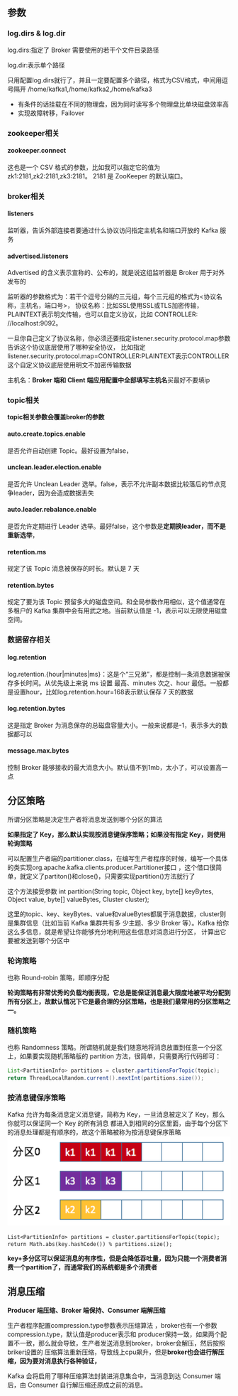 ## 参数
### log.dirs & log.dir
log.dirs:指定了 Broker 需要使用的若干个文件目录路径

log.dir:表示单个路径

只用配置log.dirs就行了，并且一定要配置多个路径，格式为CSV格式，中间用逗号隔开
/home/kafka1,/home/kafka2,/home/kafka3
- 有条件的话挂载在不同的物理盘，因为同时读写多个物理盘比单块磁盘效率高
- 实现故障转移，Failover

### zookeeper相关
#### zookeeper.connect 
这也是一个 CSV 格式的参数，比如我可以指定它的值为zk1:2181,zk2:2181,zk3:2181。
2181 是 ZooKeeper 的默认端口。

### broker相关

#### listeners
监听器，告诉外部连接者要通过什么协议访问指定主机名和端口开放的 Kafka 服务
#### advertised.listeners
Advertised 的含义表示宣称的、公布的，就是说这组监听器是 Broker 用于对外发布的

监听器的参数格式为：若干个逗号分隔的三元组，每个三元组的格式为<协议名称，主机名，端口号>，
协议名称：比如SSL使用SSL或TLS加密传输，PLAINTEXT表示明文传输，也可以自定义协议，比如 CONTROLLER: //localhost:9092。

一旦你自己定义了协议名称，你必须还要指定listener.security.protocol.map参数告诉这个协议底层使用了哪种安全协议，
比如指定listener.security.protocol.map=CONTROLLER:PLAINTEXT表示CONTROLLER这个自定义协议底层使用明文不加密传输数据

主机名：**Broker 端和 Client 端应用配置中全部填写主机名**买最好不要填ip

### topic相关
**topic相关参数会覆盖broker的参数**

#### auto.create.topics.enable
是否允许自动创建 Topic。最好设置为false，

#### unclean.leader.election.enable
是否允许 Unclean Leader 选举。false，表示不允许副本数据比较落后的节点竞争leader，因为会造成数据丢失

#### auto.leader.rebalance.enable
是否允许定期进行 Leader 选举。最好false，这个参数是**定期换leader，而不是重新选举**，

#### retention.ms
规定了该 Topic 消息被保存的时长。默认是 7 天

#### retention.bytes
规定了要为该 Topic 预留多大的磁盘空间。和全局参数作用相似，这个值通常在多租户的 Kafka 集群中会有用武之地。当前默认值是 -1，表示可以无限使用磁盘空间。


### 数据留存相关

#### log.retention
log.retention.{hour|minutes|ms}：这是个“三兄弟”，都是控制一条消息数据被保存多长时间。从优先级上来说 ms 设置
最高、minutes 次之、hour 最低。一般都是设置hour，比如log.retention.hour=168表示默认保存 7 天的数据

#### log.retention.bytes
这是指定 Broker 为消息保存的总磁盘容量大小。一般来说都是-1，表示多大的数据都可以

#### message.max.bytes
控制 Broker 能够接收的最大消息大小。默认值不到1mb，太小了，可以设置高一点

## 分区策略
所谓分区策略是决定生产者将消息发送到哪个分区的算法

**如果指定了 Key，那么默认实现按消息键保序策略；如果没有指定 Key，则使用轮询策略**

可以配置生产者端的partitioner.class，在编写生产者程序的时候，编写一个具体的类实现org.apache.kafka.clients.producer.Partitioner接口
，这个借口很简单，就定义了partiton()和close()，只需要实现partition()方法就行了

这个方法接受参数 int partition(String topic, Object key, byte[] keyBytes, Object value, byte[] valueBytes, Cluster cluster);

这里的topic、key、keyBytes、value和valueBytes都属于消息数据，cluster则是集群信息（比如当前 Kafka 集群共有多
少主题、多少 Broker 等）。Kafka 给你这么多信息，就是希望让你能够充分地利用这些信息对消息进行分区，
计算出它要被发送到哪个分区中

### 轮询策略
也称 Round-robin 策略，即顺序分配

**轮询策略有非常优秀的负载均衡表现，它总是能保证消息最大限度地被平均分配到所有分区上，故默认情况下它是最合理的分区策略，也是我们最常用的分区策略之一。**

### 随机策略
也称 Randomness 策略。所谓随机就是我们随意地将消息放置到任意一个分区上，如果要实现随机策略版的 partition 方法，很简单，只需要两行代码即可：
```java
List<PartitionInfo> partitions = cluster.partitionsForTopic(topic);
return ThreadLocalRandom.current().nextInt(partitions.size());
```
### 按消息键保序策略

Kafka 允许为每条消息定义消息键，简称为 Key，一旦消息被定义了 Key，那么你就可以保证同一个 Key 的所有消息
都进入到相同的分区里面，由于每个分区下的消息处理都是有顺序的，故这个策略被称为按消息键保序策略
![](../images/11212121.png)

```
List<PartitionInfo> partitions = cluster.partitionsForTopic(topic);
return Math.abs(key.hashCode()) % partitions.size();
```

**key+多分区可以保证消息的有序性，但是会降低吞吐量，因为只能一个消费者消费一个partition了，而通常我们的系统都是多个消费者**

## 消息压缩

**Producer 端压缩、Broker 端保持、Consumer 端解压缩**

生产者程序配置compression.type参数表示压缩算法 ，broker也有一个参数compression.type，默认值是producer表示和
producer保持一致，如果两个配置不一致，那么就会导致，生产者发送消息到broker，broker会解压，然后按照briker设置的
压缩算法重新压缩，导致线上cpu飙升，但是**broker也会进行解压缩，因为要对消息执行各种验证，**

Kafka 会将启用了哪种压缩算法封装进消息集合中，当消息到达 Consumer 端后，由 Consumer 自行解压缩还原成之前的消息。





